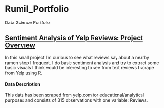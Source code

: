 # Rumil_Portfolio
Data Science Portfolio

## [Sentiment Analysis of Yelp Reviews: Project Overview](https://github.com/Rlegaspi562/Visualization-of-Sentiment-Analysis-of-Yelp-reviews)
In this small project I'm curious to see what reviews say about a nearby ramen shop I frequent. I do basic sentiment analysis and try to extract some basic visuals I think would be interesting to see from text reviews I scrape from Yelp using R.

#### Data Description
This data has been scraped from yelp.com for educational/analytical purposes and consists of 315 observations with one variable: Reviews.
